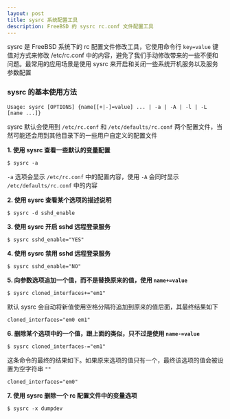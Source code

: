 ```yaml
---
layout: post
title: sysrc 系统配置工具
description: FreeBSD 的 sysrc rc.conf 文件配置工具
---
```



sysrc 是 FreeBSD 系统下的 rc 配置文件修改工具，它使用命令行 `key=value` 键值对方式来修改 /etc/rc.conf 中的内容，避免了我们手动修改带来的一些不便和问题。最常用的应用场景是使用 sysrc 来开启和关闭一些系统开机服务以及服务参数配置

### sysrc 的基本使用方法

```
Usage: sysrc [OPTIONS] {name[[+|-]=value] ... | -a | -A | -l | -L [name ...]}
```

sysrc 默认会使用到 `/etc/rc.conf` 和 `/etc/defaults/rc.conf` 两个配置文件，当然可能还会用到其他目录下的一些用户自定义的配置文件

**1. 使用 sysrc 查看一些默认的变量配置**

```
$ sysrc -a
```

`-a` 选项会显示 `/etc/rc.conf` 中的配置内容，使用 `-A` 会同时显示 `/etc/defaults/rc.conf` 中的内容

**2. 使用 sysrc 查看某个选项的描述说明**

```
$ sysrc -d sshd_enable
```

**3. 使用 sysrc 开启 sshd 远程登录服务**

```
$ sysrc sshd_enable="YES"
```

**4. 使用 sysrc 禁用 sshd 远程登录服务**

```
$ sysrc sshd_enable="NO"
```

**5. 向参数选项追加一个值，而不是替换原来的值，使用 `name+=value`**

```
$ sysrc cloned_interfaces+="em1"
```

默认 sysrc 会自动将新值使用空格分隔符追加到原来的值后面，其最终结果如下

```
cloned_interfaces="em0 em1"
```

**6. 删除某个选项中的一个值，跟上面的类似，只不过是使用 `name-=value`**

```
$ sysrc cloned_interfaces-="em1"
```

这条命令的最终的结果如下。如果原来选项的值只有一个，最终该选项的值会被设置为空字符串 `""`

```
cloned_interfaces="em0"
```

**7. 使用 sysrc 删除一个 rc 配置文件中的变量选项**

```
$ sysrc -x dumpdev
```

